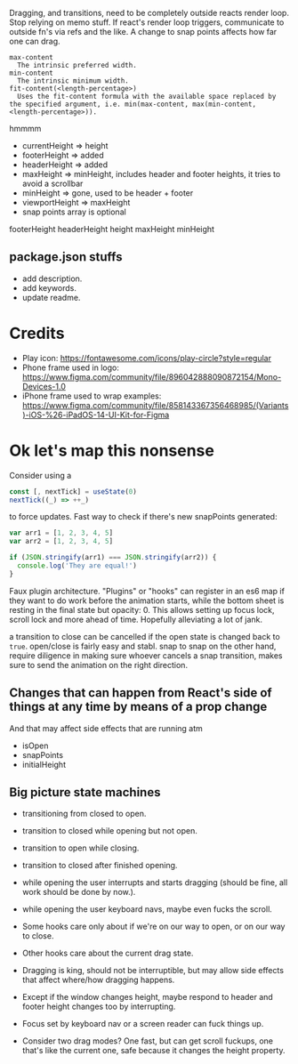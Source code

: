 Dragging, and transitions, need to be completely outside reacts render loop.
Stop relying on memo stuff.
If react's render loop triggers, communicate to outside fn's via refs and the like.
A change to snap points affects how far one can drag.

```
max-content
  The intrinsic preferred width.
min-content
  The intrinsic minimum width.
fit-content(<length-percentage>)
  Uses the fit-content formula with the available space replaced by the specified argument, i.e. min(max-content, max(min-content, <length-percentage>)).

```

hmmmm

- currentHeight => height
- footerHeight => added
- headerHeight => added
- maxHeight => minHeight, includes header and footer heights, it tries to avoid a scrollbar
- minHeight => gone, used to be header + footer
- viewportHeight => maxHeight
- snap points array is optional

footerHeight
headerHeight
height
maxHeight
minHeight

## package.json stuffs

- add description.
- add keywords.
- update readme.

# Credits

- Play icon: https://fontawesome.com/icons/play-circle?style=regular
- Phone frame used in logo: https://www.figma.com/community/file/896042888090872154/Mono-Devices-1.0
- iPhone frame used to wrap examples: https://www.figma.com/community/file/858143367356468985/(Variants)-iOS-%26-iPadOS-14-UI-Kit-for-Figma

# Ok let's map this nonsense

Consider using a

```js
const [, nextTick] = useState(0)
nextTick((_) => ++_)
```

to force updates.
Fast way to check if there's new snapPoints generated:

```js
var arr1 = [1, 2, 3, 4, 5]
var arr2 = [1, 2, 3, 4, 5]

if (JSON.stringify(arr1) === JSON.stringify(arr2)) {
  console.log('They are equal!')
}
```

Faux plugin architecture. "Plugins" or "hooks" can register in an es6 map if they want to do work before the animation starts, while the bottom sheet is resting in the final state but opacity: 0. This allows setting up focus lock, scroll lock and more ahead of time. Hopefully alleviating a lot of jank.

a transition to close can be cancelled if the open state is changed back to `true`.
open/close is fairly easy and stabl. snap to snap on the other hand, require diligence in making sure whoever cancels a snap transition, makes sure to send the animation on the right direction.

## Changes that can happen from React's side of things at any time by means of a prop change

And that may affect side effects that are running atm

- isOpen
- snapPoints
- initialHeight

## Big picture state machines

- transitioning from closed to open.
- transition to closed while opening but not open.
- transition to open while closing.
- transition to closed after finished opening.
- while opening the user interrupts and starts dragging (should be fine, all work should be done by now.).
- while opening the user keyboard navs, maybe even fucks the scroll.

- Some hooks care only about if we're on our way to open, or on our way to close.
- Other hooks care about the current drag state.
- Dragging is king, should not be interruptible, but may allow side effects that affect where/how dragging happens.
- Except if the window changes height, maybe respond to header and footer height changes too by interrupting.
- Focus set by keyboard nav or a screen reader can fuck things up.
- Consider two drag modes? One fast, but can get scroll fuckups, one that's like the current one, safe because it changes the height property.
